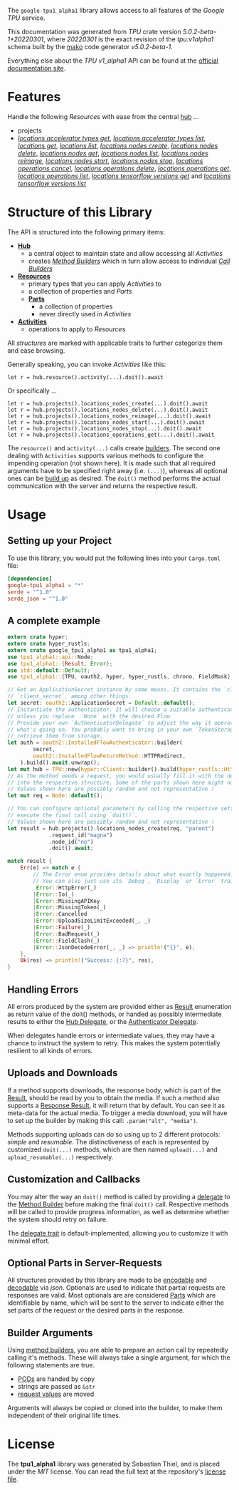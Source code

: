 <!---
DO NOT EDIT !
This file was generated automatically from 'src/generator/templates/api/README.md.mako'
DO NOT EDIT !
-->
The `google-tpu1_alpha1` library allows access to all features of the *Google TPU* service.

This documentation was generated from *TPU* crate version *5.0.2-beta-1+20220301*, where *20220301* is the exact revision of the *tpu:v1alpha1* schema built by the [mako](http://www.makotemplates.org/) code generator *v5.0.2-beta-1*.

Everything else about the *TPU* *v1_alpha1* API can be found at the
[official documentation site](https://cloud.google.com/tpu/).
# Features

Handle the following *Resources* with ease from the central [hub](https://docs.rs/google-tpu1_alpha1/5.0.2-beta-1+20220301/google_tpu1_alpha1/TPU) ... 

* projects
 * [*locations accelerator types get*](https://docs.rs/google-tpu1_alpha1/5.0.2-beta-1+20220301/google_tpu1_alpha1/api::ProjectLocationAcceleratorTypeGetCall), [*locations accelerator types list*](https://docs.rs/google-tpu1_alpha1/5.0.2-beta-1+20220301/google_tpu1_alpha1/api::ProjectLocationAcceleratorTypeListCall), [*locations get*](https://docs.rs/google-tpu1_alpha1/5.0.2-beta-1+20220301/google_tpu1_alpha1/api::ProjectLocationGetCall), [*locations list*](https://docs.rs/google-tpu1_alpha1/5.0.2-beta-1+20220301/google_tpu1_alpha1/api::ProjectLocationListCall), [*locations nodes create*](https://docs.rs/google-tpu1_alpha1/5.0.2-beta-1+20220301/google_tpu1_alpha1/api::ProjectLocationNodeCreateCall), [*locations nodes delete*](https://docs.rs/google-tpu1_alpha1/5.0.2-beta-1+20220301/google_tpu1_alpha1/api::ProjectLocationNodeDeleteCall), [*locations nodes get*](https://docs.rs/google-tpu1_alpha1/5.0.2-beta-1+20220301/google_tpu1_alpha1/api::ProjectLocationNodeGetCall), [*locations nodes list*](https://docs.rs/google-tpu1_alpha1/5.0.2-beta-1+20220301/google_tpu1_alpha1/api::ProjectLocationNodeListCall), [*locations nodes reimage*](https://docs.rs/google-tpu1_alpha1/5.0.2-beta-1+20220301/google_tpu1_alpha1/api::ProjectLocationNodeReimageCall), [*locations nodes start*](https://docs.rs/google-tpu1_alpha1/5.0.2-beta-1+20220301/google_tpu1_alpha1/api::ProjectLocationNodeStartCall), [*locations nodes stop*](https://docs.rs/google-tpu1_alpha1/5.0.2-beta-1+20220301/google_tpu1_alpha1/api::ProjectLocationNodeStopCall), [*locations operations cancel*](https://docs.rs/google-tpu1_alpha1/5.0.2-beta-1+20220301/google_tpu1_alpha1/api::ProjectLocationOperationCancelCall), [*locations operations delete*](https://docs.rs/google-tpu1_alpha1/5.0.2-beta-1+20220301/google_tpu1_alpha1/api::ProjectLocationOperationDeleteCall), [*locations operations get*](https://docs.rs/google-tpu1_alpha1/5.0.2-beta-1+20220301/google_tpu1_alpha1/api::ProjectLocationOperationGetCall), [*locations operations list*](https://docs.rs/google-tpu1_alpha1/5.0.2-beta-1+20220301/google_tpu1_alpha1/api::ProjectLocationOperationListCall), [*locations tensorflow versions get*](https://docs.rs/google-tpu1_alpha1/5.0.2-beta-1+20220301/google_tpu1_alpha1/api::ProjectLocationTensorflowVersionGetCall) and [*locations tensorflow versions list*](https://docs.rs/google-tpu1_alpha1/5.0.2-beta-1+20220301/google_tpu1_alpha1/api::ProjectLocationTensorflowVersionListCall)




# Structure of this Library

The API is structured into the following primary items:

* **[Hub](https://docs.rs/google-tpu1_alpha1/5.0.2-beta-1+20220301/google_tpu1_alpha1/TPU)**
    * a central object to maintain state and allow accessing all *Activities*
    * creates [*Method Builders*](https://docs.rs/google-tpu1_alpha1/5.0.2-beta-1+20220301/google_tpu1_alpha1/client::MethodsBuilder) which in turn
      allow access to individual [*Call Builders*](https://docs.rs/google-tpu1_alpha1/5.0.2-beta-1+20220301/google_tpu1_alpha1/client::CallBuilder)
* **[Resources](https://docs.rs/google-tpu1_alpha1/5.0.2-beta-1+20220301/google_tpu1_alpha1/client::Resource)**
    * primary types that you can apply *Activities* to
    * a collection of properties and *Parts*
    * **[Parts](https://docs.rs/google-tpu1_alpha1/5.0.2-beta-1+20220301/google_tpu1_alpha1/client::Part)**
        * a collection of properties
        * never directly used in *Activities*
* **[Activities](https://docs.rs/google-tpu1_alpha1/5.0.2-beta-1+20220301/google_tpu1_alpha1/client::CallBuilder)**
    * operations to apply to *Resources*

All *structures* are marked with applicable traits to further categorize them and ease browsing.

Generally speaking, you can invoke *Activities* like this:

```Rust,ignore
let r = hub.resource().activity(...).doit().await
```

Or specifically ...

```ignore
let r = hub.projects().locations_nodes_create(...).doit().await
let r = hub.projects().locations_nodes_delete(...).doit().await
let r = hub.projects().locations_nodes_reimage(...).doit().await
let r = hub.projects().locations_nodes_start(...).doit().await
let r = hub.projects().locations_nodes_stop(...).doit().await
let r = hub.projects().locations_operations_get(...).doit().await
```

The `resource()` and `activity(...)` calls create [builders][builder-pattern]. The second one dealing with `Activities` 
supports various methods to configure the impending operation (not shown here). It is made such that all required arguments have to be 
specified right away (i.e. `(...)`), whereas all optional ones can be [build up][builder-pattern] as desired.
The `doit()` method performs the actual communication with the server and returns the respective result.

# Usage

## Setting up your Project

To use this library, you would put the following lines into your `Cargo.toml` file:

```toml
[dependencies]
google-tpu1_alpha1 = "*"
serde = "^1.0"
serde_json = "^1.0"
```

## A complete example

```Rust
extern crate hyper;
extern crate hyper_rustls;
extern crate google_tpu1_alpha1 as tpu1_alpha1;
use tpu1_alpha1::api::Node;
use tpu1_alpha1::{Result, Error};
use std::default::Default;
use tpu1_alpha1::{TPU, oauth2, hyper, hyper_rustls, chrono, FieldMask};

// Get an ApplicationSecret instance by some means. It contains the `client_id` and 
// `client_secret`, among other things.
let secret: oauth2::ApplicationSecret = Default::default();
// Instantiate the authenticator. It will choose a suitable authentication flow for you, 
// unless you replace  `None` with the desired Flow.
// Provide your own `AuthenticatorDelegate` to adjust the way it operates and get feedback about 
// what's going on. You probably want to bring in your own `TokenStorage` to persist tokens and
// retrieve them from storage.
let auth = oauth2::InstalledFlowAuthenticator::builder(
        secret,
        oauth2::InstalledFlowReturnMethod::HTTPRedirect,
    ).build().await.unwrap();
let mut hub = TPU::new(hyper::Client::builder().build(hyper_rustls::HttpsConnectorBuilder::new().with_native_roots().https_or_http().enable_http1().enable_http2().build()), auth);
// As the method needs a request, you would usually fill it with the desired information
// into the respective structure. Some of the parts shown here might not be applicable !
// Values shown here are possibly random and not representative !
let mut req = Node::default();

// You can configure optional parameters by calling the respective setters at will, and
// execute the final call using `doit()`.
// Values shown here are possibly random and not representative !
let result = hub.projects().locations_nodes_create(req, "parent")
             .request_id("magna")
             .node_id("no")
             .doit().await;

match result {
    Err(e) => match e {
        // The Error enum provides details about what exactly happened.
        // You can also just use its `Debug`, `Display` or `Error` traits
         Error::HttpError(_)
        |Error::Io(_)
        |Error::MissingAPIKey
        |Error::MissingToken(_)
        |Error::Cancelled
        |Error::UploadSizeLimitExceeded(_, _)
        |Error::Failure(_)
        |Error::BadRequest(_)
        |Error::FieldClash(_)
        |Error::JsonDecodeError(_, _) => println!("{}", e),
    },
    Ok(res) => println!("Success: {:?}", res),
}

```
## Handling Errors

All errors produced by the system are provided either as [Result](https://docs.rs/google-tpu1_alpha1/5.0.2-beta-1+20220301/google_tpu1_alpha1/client::Result) enumeration as return value of
the doit() methods, or handed as possibly intermediate results to either the 
[Hub Delegate](https://docs.rs/google-tpu1_alpha1/5.0.2-beta-1+20220301/google_tpu1_alpha1/client::Delegate), or the [Authenticator Delegate](https://docs.rs/yup-oauth2/*/yup_oauth2/trait.AuthenticatorDelegate.html).

When delegates handle errors or intermediate values, they may have a chance to instruct the system to retry. This 
makes the system potentially resilient to all kinds of errors.

## Uploads and Downloads
If a method supports downloads, the response body, which is part of the [Result](https://docs.rs/google-tpu1_alpha1/5.0.2-beta-1+20220301/google_tpu1_alpha1/client::Result), should be
read by you to obtain the media.
If such a method also supports a [Response Result](https://docs.rs/google-tpu1_alpha1/5.0.2-beta-1+20220301/google_tpu1_alpha1/client::ResponseResult), it will return that by default.
You can see it as meta-data for the actual media. To trigger a media download, you will have to set up the builder by making
this call: `.param("alt", "media")`.

Methods supporting uploads can do so using up to 2 different protocols: 
*simple* and *resumable*. The distinctiveness of each is represented by customized 
`doit(...)` methods, which are then named `upload(...)` and `upload_resumable(...)` respectively.

## Customization and Callbacks

You may alter the way an `doit()` method is called by providing a [delegate](https://docs.rs/google-tpu1_alpha1/5.0.2-beta-1+20220301/google_tpu1_alpha1/client::Delegate) to the 
[Method Builder](https://docs.rs/google-tpu1_alpha1/5.0.2-beta-1+20220301/google_tpu1_alpha1/client::CallBuilder) before making the final `doit()` call. 
Respective methods will be called to provide progress information, as well as determine whether the system should 
retry on failure.

The [delegate trait](https://docs.rs/google-tpu1_alpha1/5.0.2-beta-1+20220301/google_tpu1_alpha1/client::Delegate) is default-implemented, allowing you to customize it with minimal effort.

## Optional Parts in Server-Requests

All structures provided by this library are made to be [encodable](https://docs.rs/google-tpu1_alpha1/5.0.2-beta-1+20220301/google_tpu1_alpha1/client::RequestValue) and 
[decodable](https://docs.rs/google-tpu1_alpha1/5.0.2-beta-1+20220301/google_tpu1_alpha1/client::ResponseResult) via *json*. Optionals are used to indicate that partial requests are responses 
are valid.
Most optionals are are considered [Parts](https://docs.rs/google-tpu1_alpha1/5.0.2-beta-1+20220301/google_tpu1_alpha1/client::Part) which are identifiable by name, which will be sent to 
the server to indicate either the set parts of the request or the desired parts in the response.

## Builder Arguments

Using [method builders](https://docs.rs/google-tpu1_alpha1/5.0.2-beta-1+20220301/google_tpu1_alpha1/client::CallBuilder), you are able to prepare an action call by repeatedly calling it's methods.
These will always take a single argument, for which the following statements are true.

* [PODs][wiki-pod] are handed by copy
* strings are passed as `&str`
* [request values](https://docs.rs/google-tpu1_alpha1/5.0.2-beta-1+20220301/google_tpu1_alpha1/client::RequestValue) are moved

Arguments will always be copied or cloned into the builder, to make them independent of their original life times.

[wiki-pod]: http://en.wikipedia.org/wiki/Plain_old_data_structure
[builder-pattern]: http://en.wikipedia.org/wiki/Builder_pattern
[google-go-api]: https://github.com/google/google-api-go-client

# License
The **tpu1_alpha1** library was generated by Sebastian Thiel, and is placed 
under the *MIT* license.
You can read the full text at the repository's [license file][repo-license].

[repo-license]: https://github.com/Byron/google-apis-rsblob/main/LICENSE.md

